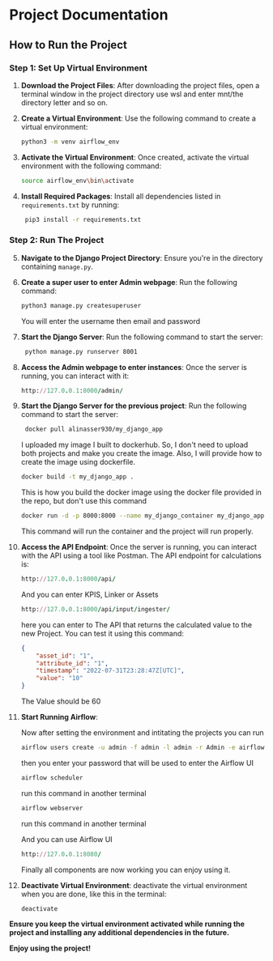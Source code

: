 # **Project Documentation**

## **How to Run the Project**

### **Step 1: Set Up Virtual Environment**

1. **Download the Project Files**: After downloading the project files, open a terminal window in the project directory use wsl and enter mnt/the directory letter and so on.

2. **Create a Virtual Environment**: Use the following command to create a virtual environment:
   ```bash
   python3 -m venv airflow_env
   ```

3. **Activate the Virtual Environment**: Once created, activate the virtual environment with the following command:
   ```bash
   source airflow_env\bin\activate
   ```

4. **Install Required Packages**: Install all dependencies listed in `requirements.txt` by running:
   ```bash
    pip3 install -r requirements.txt
   ```
### **Step 2: Run The Project**

5. **Navigate to the Django Project Directory**: Ensure you're in the directory containing `manage.py`.

6. **Create a super user to enter Admin webpage**: Run the following command:
    ```bash
    python3 manage.py createsuperuser
    ```
    You will enter the username then email and password

7. **Start the Django Server**:  Run the following command to start the server:
   ```bash
    python manage.py runserver 8001
   ```

8. **Access the Admin webpage to enter instances**:  Once the server is running, you can interact with it:
    ```ruby
    http://127.0.0.1:8000/admin/
    ```
9. **Start the Django Server for the previous project**:  Run the following command to start the server:
   ```bash
    docker pull alinasser930/my_django_app
   ```
    I uploaded my image I built to dockerhub. So, I don't need to upload both projects and make you create the image. Also, I will provide how to create the image using dockerfile.
    ```bash
    docker build -t my_django_app .
   ```
    This is how you build the docker image using the docker file provided in the repo, but don't use this command
    ```bash
    docker run -d -p 8000:8000 --name my_django_container my_django_app
   ```
   This command will run the container and the project will run properly.
10. **Access the API Endpoint**:  Once the server is running, you can interact with the API using a tool like Postman. The API endpoint for calculations is:
    ```ruby
    http://127.0.0.1:8000/api/
    ```
    And you can enter KPIS, Linker or Assets
    ```ruby
    http://127.0.0.1:8000/api/input/ingester/
    ```
    here you can enter to The API that returns the calculated value to the new Project.
    You can test it using this command:
    ```json
    {
        "asset_id": "1",
        "attribute_id": "1",
        "timestamp": "2022-07-31T23:28:47Z[UTC]",
        "value": "10"
    }
    ```
    The Value should be 60


11. **Start Running Airflow**: 

    Now after setting the environment and intitating the projects you can run
    ```bash
    airflow users create -u admin -f admin -l admin -r Admin -e airflowemail@gmail.com
    ```
    then you enter your password that will be used to enter the Airflow UI

    ```bash
    airflow scheduler
    ```
    run this command in another terminal
    ```bash
    airflow webserver
    ```
    run this command in another terminal

    And you can use Airflow UI
    ```ruby
    http://127.0.0.1:8080/
    ```

    Finally all components are now working you can enjoy using it.


12. **Deactivate Virtual Environment**: deactivate the virtual environment when you are done, like this in the terminal:
    ```bash
    deactivate
    ```

**Ensure you keep the virtual environment activated while running the project and installing any additional dependencies in the future.**



**Enjoy using the project!**
